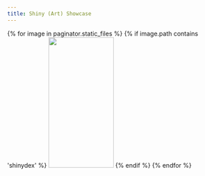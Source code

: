 ```yaml
---
title: Shiny (Art) Showcase
---
```


<div>
{% for image in paginator.static_files %}
{% if image.path contains 'shinydex' %}
<img src="{{ site.baseurl }}{{ image.path }}" width = "150px" height = "300px" />
{% endif %}
{% endfor %}
</div>
